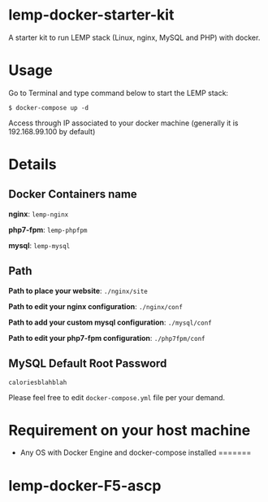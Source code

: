 
# lemp-docker-starter-kit

A starter kit to run LEMP stack (Linux, nginx, MySQL and PHP) with docker.

# Usage

Go to Terminal and type command below to start the LEMP stack:

```
$ docker-compose up -d
```

Access through IP associated to your docker machine (generally it is 192.168.99.100 by default)

# Details

## Docker Containers name

**nginx**: `lemp-nginx`

**php7-fpm**: `lemp-phpfpm`

**mysql**: `lemp-mysql`

## Path

**Path to place your website**: `./nginx/site`

**Path to edit your nginx configuration**: `./nginx/conf`

**Path to add your custom mysql configuration**: `./mysql/conf`

**Path to edit your php7-fpm configuration**: `./php7fpm/conf`

## MySQL Default Root Password

`caloriesblahblah`

Please feel free to edit `docker-compose.yml` file per your demand.

# Requirement on your host machine

- Any OS with Docker Engine and docker-compose installed
=======
# lemp-docker-F5-ascp

